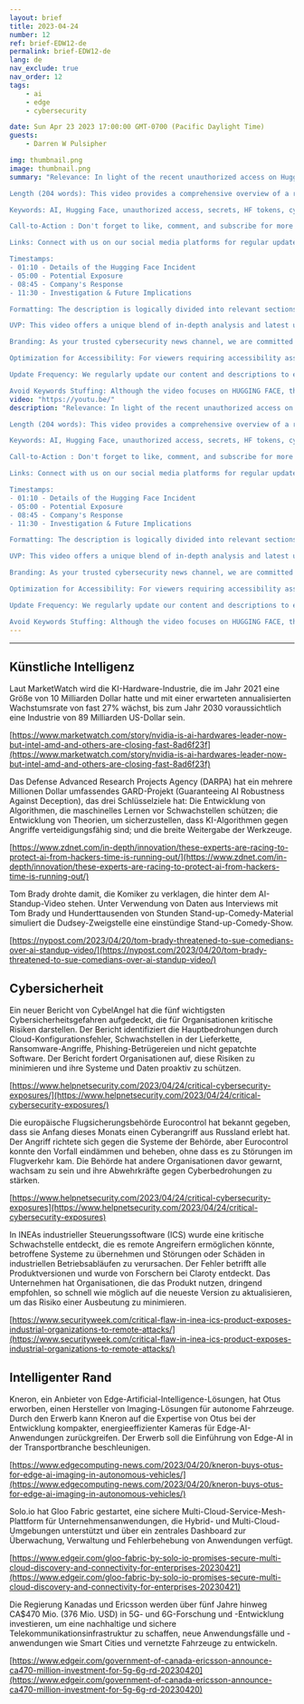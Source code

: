 ```yaml
---
layout: brief
title: 2023-04-24
number: 12
ref: brief-EDW12-de
permalink: brief-EDW12-de
lang: de
nav_exclude: true
nav_order: 12
tags:
    - ai
    - edge
    - cybersecurity

date: Sun Apr 23 2023 17:00:00 GMT-0700 (Pacific Daylight Time)
guests:
    - Darren W Pulsipher

img: thumbnail.png
image: thumbnail.png
summary: "Relevance: In light of the recent unauthorized access on Hugging Face's Spaces platform, we've created this informative video to dive deeper into the event, the potential exposure of certain secrets, and the company's prompt response. We'll also discuss why AI-as-a-Service platforms are becoming significant targets for cyber-attackers.

Length (204 words): This video provides a comprehensive overview of a recent security incident at Hugging Face's AI platform. You'll gain insights on how unauthorized access could expose certain secrets, the company's reaction in revoking affected HF tokens, and the recommended steps for users to refresh their keys and switch to fine-grain access tokens. We'll further explore an unfolding investigation and why AI platforms represent an increasingly attractive target for cyber attackers.

Keywords: AI, Hugging Face, unauthorized access, secrets, HF tokens, cyber attackers

Call-to-Action : Don't forget to like, comment, and subscribe for more in-depth analyses of pertinent cybersecurity issues. Visit our website for more resources.

Links: Connect with us on our social media platforms for regular updates or visit our website [insert website link] for more on this and other related topics. 

Timestamps:
- 01:10 - Details of the Hugging Face Incident
- 05:00 - Potential Exposure
- 08:45 - Company's Response
- 11:30 - Investigation & Future Implications

Formatting: The description is logically divided into relevant sections that are easy to read and understand. 

UVP: This video offers a unique blend of in-depth analysis and latest updates on recent occurrences in the tech and cyber security world. 

Branding: As your trusted cybersecurity news channel, we are committed to keeping you informed and safe in the digital world.

Optimization for Accessibility: For viewers requiring accessibility assistance, we offer a text version of our video content on our website [insert website link].

Update Frequency: We regularly update our content and descriptions to ensure we provide our viewers with the most accurate and relevant information. 

Avoid Keywords Stuffing: Although the video focuses on HUGGING FACE, this description maintains relevance without an overuse of keywords.Blog: https://embracingdigital.org/brief-EDW70-frPodcast: https://share.transistor.fm/s/864bee12"
video: "https://youtu.be/"
description: "Relevance: In light of the recent unauthorized access on Hugging Face's Spaces platform, we've created this informative video to dive deeper into the event, the potential exposure of certain secrets, and the company's prompt response. We'll also discuss why AI-as-a-Service platforms are becoming significant targets for cyber-attackers.

Length (204 words): This video provides a comprehensive overview of a recent security incident at Hugging Face's AI platform. You'll gain insights on how unauthorized access could expose certain secrets, the company's reaction in revoking affected HF tokens, and the recommended steps for users to refresh their keys and switch to fine-grain access tokens. We'll further explore an unfolding investigation and why AI platforms represent an increasingly attractive target for cyber attackers.

Keywords: AI, Hugging Face, unauthorized access, secrets, HF tokens, cyber attackers

Call-to-Action : Don't forget to like, comment, and subscribe for more in-depth analyses of pertinent cybersecurity issues. Visit our website for more resources.

Links: Connect with us on our social media platforms for regular updates or visit our website [insert website link] for more on this and other related topics. 

Timestamps:
- 01:10 - Details of the Hugging Face Incident
- 05:00 - Potential Exposure
- 08:45 - Company's Response
- 11:30 - Investigation & Future Implications

Formatting: The description is logically divided into relevant sections that are easy to read and understand. 

UVP: This video offers a unique blend of in-depth analysis and latest updates on recent occurrences in the tech and cyber security world. 

Branding: As your trusted cybersecurity news channel, we are committed to keeping you informed and safe in the digital world.

Optimization for Accessibility: For viewers requiring accessibility assistance, we offer a text version of our video content on our website [insert website link].

Update Frequency: We regularly update our content and descriptions to ensure we provide our viewers with the most accurate and relevant information. 

Avoid Keywords Stuffing: Although the video focuses on HUGGING FACE, this description maintains relevance without an overuse of keywords.Blog: https://embracingdigital.org/brief-EDW70-frPodcast: https://share.transistor.fm/s/864bee12"
---
```






---


## Künstliche Intelligenz

Laut MarketWatch wird die KI-Hardware-Industrie, die im Jahr 2021 eine Größe von 10 Milliarden Dollar hatte und mit einer erwarteten annualisierten Wachstumsrate von fast 27% wächst, bis zum Jahr 2030 voraussichtlich eine Industrie von 89 Milliarden US-Dollar sein.

[https://www.marketwatch.com/story/nvidia-is-ai-hardwares-leader-now-but-intel-amd-and-others-are-closing-fast-8ad6f23f](https://www.marketwatch.com/story/nvidia-is-ai-hardwares-leader-now-but-intel-amd-and-others-are-closing-fast-8ad6f23f)

Das Defense Advanced Research Projects Agency (DARPA) hat ein mehrere Millionen Dollar umfassendes GARD-Projekt (Guaranteeing AI Robustness Against Deception), das drei Schlüsselziele hat: Die Entwicklung von Algorithmen, die maschinelles Lernen vor Schwachstellen schützen; die Entwicklung von Theorien, um sicherzustellen, dass KI-Algorithmen gegen Angriffe verteidigungsfähig sind; und die breite Weitergabe der Werkzeuge.

[https://www.zdnet.com/in-depth/innovation/these-experts-are-racing-to-protect-ai-from-hackers-time-is-running-out/](https://www.zdnet.com/in-depth/innovation/these-experts-are-racing-to-protect-ai-from-hackers-time-is-running-out/)

Tom Brady drohte damit, die Komiker zu verklagen, die hinter dem AI-Standup-Video stehen. Unter Verwendung von Daten aus Interviews mit Tom Brady und Hunderttausenden von Stunden Stand-up-Comedy-Material simuliert die Dudsey-Zweigstelle eine einstündige Stand-up-Comedy-Show.

[https://nypost.com/2023/04/20/tom-brady-threatened-to-sue-comedians-over-ai-standup-video/](https://nypost.com/2023/04/20/tom-brady-threatened-to-sue-comedians-over-ai-standup-video/)

## Cybersicherheit

Ein neuer Bericht von CybelAngel hat die fünf wichtigsten Cybersicherheitsgefahren aufgedeckt, die für Organisationen kritische Risiken darstellen. Der Bericht identifiziert die Hauptbedrohungen durch Cloud-Konfigurationsfehler, Schwachstellen in der Lieferkette, Ransomware-Angriffe, Phishing-Betrügereien und nicht gepatchte Software. Der Bericht fordert Organisationen auf, diese Risiken zu minimieren und ihre Systeme und Daten proaktiv zu schützen.

[https://www.helpnetsecurity.com/2023/04/24/critical-cybersecurity-exposures/](https://www.helpnetsecurity.com/2023/04/24/critical-cybersecurity-exposures/)

Die europäische Flugsicherungsbehörde Eurocontrol hat bekannt gegeben, dass sie Anfang dieses Monats einen Cyberangriff aus Russland erlebt hat. Der Angriff richtete sich gegen die Systeme der Behörde, aber Eurocontrol konnte den Vorfall eindämmen und beheben, ohne dass es zu Störungen im Flugverkehr kam. Die Behörde hat andere Organisationen davor gewarnt, wachsam zu sein und ihre Abwehrkräfte gegen Cyberbedrohungen zu stärken.

[https://www.helpnetsecurity.com/2023/04/24/critical-cybersecurity-exposures](https://www.helpnetsecurity.com/2023/04/24/critical-cybersecurity-exposures)

In INEAs industrieller Steuerungssoftware (ICS) wurde eine kritische Schwachstelle entdeckt, die es remote Angreifern ermöglichen könnte, betroffene Systeme zu übernehmen und Störungen oder Schäden in industriellen Betriebsabläufen zu verursachen. Der Fehler betrifft alle Produktversionen und wurde von Forschern bei Claroty entdeckt. Das Unternehmen hat Organisationen, die das Produkt nutzen, dringend empfohlen, so schnell wie möglich auf die neueste Version zu aktualisieren, um das Risiko einer Ausbeutung zu minimieren.

[https://www.securityweek.com/critical-flaw-in-inea-ics-product-exposes-industrial-organizations-to-remote-attacks/](https://www.securityweek.com/critical-flaw-in-inea-ics-product-exposes-industrial-organizations-to-remote-attacks/)

## Intelligenter Rand

Kneron, ein Anbieter von Edge-Artificial-Intelligence-Lösungen, hat Otus erworben, einen Hersteller von Imaging-Lösungen für autonome Fahrzeuge. Durch den Erwerb kann Kneron auf die Expertise von Otus bei der Entwicklung kompakter, energieeffizienter Kameras für Edge-AI-Anwendungen zurückgreifen. Der Erwerb soll die Einführung von Edge-AI in der Transportbranche beschleunigen.

[https://www.edgecomputing-news.com/2023/04/20/kneron-buys-otus-for-edge-ai-imaging-in-autonomous-vehicles/](https://www.edgecomputing-news.com/2023/04/20/kneron-buys-otus-for-edge-ai-imaging-in-autonomous-vehicles/)

Solo.io hat Gloo Fabric gestartet, eine sichere Multi-Cloud-Service-Mesh-Plattform für Unternehmensanwendungen, die Hybrid- und Multi-Cloud-Umgebungen unterstützt und über ein zentrales Dashboard zur Überwachung, Verwaltung und Fehlerbehebung von Anwendungen verfügt.

[https://www.edgeir.com/gloo-fabric-by-solo-io-promises-secure-multi-cloud-discovery-and-connectivity-for-enterprises-20230421](https://www.edgeir.com/gloo-fabric-by-solo-io-promises-secure-multi-cloud-discovery-and-connectivity-for-enterprises-20230421)

Die Regierung Kanadas und Ericsson werden über fünf Jahre hinweg CA$470 Mio. (376 Mio. USD) in 5G- und 6G-Forschung und -Entwicklung investieren, um eine nachhaltige und sichere Telekommunikationsinfrastruktur zu schaffen, neue Anwendungsfälle und -anwendungen wie Smart Cities und vernetzte Fahrzeuge zu entwickeln.

[https://www.edgeir.com/government-of-canada-ericsson-announce-ca470-million-investment-for-5g-6g-rd-20230420](https://www.edgeir.com/government-of-canada-ericsson-announce-ca470-million-investment-for-5g-6g-rd-20230420)


